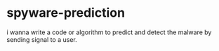# spyware-prediction
i wanna write a code or algorithm to predict and detect the malware by sending signal to a user.
